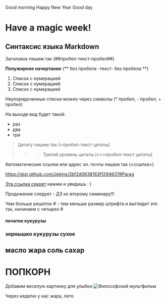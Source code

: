 Good morning
Happy New Year
Good day



# **Have a magic week!** #



## Синтаксис языка Markdown ##

Заголовок пишем так (##пробел-текст-пробел##)

**Полужирное начертание** (** без пробела -текст- без пробела **)

1. Cписок с нумерацией
2. Список с нумерацией
3. Список с нумерацией

Неупорядоченные списки можно через символы (* пробел, - пробел, + пробел)

На выходе вид будет такой:

+ раз
+ два
+ три

> Цитату пишем так (>пробел-текст цитаты)

>>> Третий уровень цитаты (>>>пробел-текст цитаты)


Автоматические ссылки или адрес эл. почты пишем так (<ссылка>)

<https://gist.github.com/Jekins/2bf2d0638163f1294637#Parag>


[Эта ссылка секрет](https://gist.github.com) нажми и увидишь : )

Продожение следует - ДЗ ко второму семинару!!!

Чем больше решеток # - тем меньше размер штрифта и выглядит это так, начинаем с четырех #
#### початок кукурузы #### 
### зернышко кукурузы сухое ###
## масло жара соль сахар ##
# ПОПКОРН #




















Добавим веселую картинку для улыбки
![Философский мультфильм](Smile.jpg)

















Через неделю у нас жара, лето

